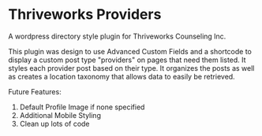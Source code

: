 # Thriveworks Providers
A wordpress directory style plugin for Thriveworks Counseling Inc. 

This plugin was design to use Advanced Custom Fields and a shortcode to display a custom post type "providers" on pages that need them listed. It styles each provider post based on their type. It organizes the posts as well as creates a location taxonomy that allows data to easily be retrieved. 

Future Features:

1. Default Profile Image if none specified
2. Additional Mobile Styling
3. Clean up lots of code

